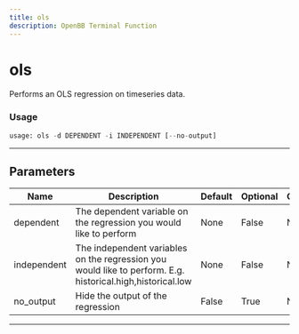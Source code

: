 ```yaml
---
title: ols
description: OpenBB Terminal Function
---
```


# ols

Performs an OLS regression on timeseries data.

### Usage 
```python
usage: ols -d DEPENDENT -i INDEPENDENT [--no-output]
```

---
## Parameters

| Name | Description | Default | Optional | Choices |
| ---- | ----------- | ------- | -------- | ------- |
| dependent | The dependent variable on the regression you would like to perform | None | False | None |
| independent | The independent variables on the regression you would like to perform. E.g. historical.high,historical.low | None | False | None |
| no_output | Hide the output of the regression | False | True | None |


---
